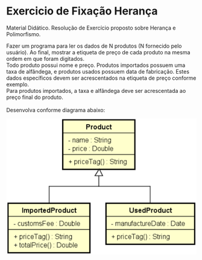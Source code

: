 # Exercicio de Fixação Herança
Material Didático. Resolução de Exercício proposto sobre Herança e Polimorfismo.

Fazer um programa para ler os dados de N produtos (N fornecido pelo usuário). Ao final, mostrar a etiqueta de preço de cada produto na mesma ordem em que foram digitados. <br>
Todo produto possui nome e preço. Produtos importados possuem uma taxa de alfândega, e produtos usados possuem data de fabricação. Estes dados específicos devem ser acrescentados na etiqueta de preço conforme exemplo. <br>
Para produtos importados, a taxa e alfândega deve ser acrescentada ao preço final do produto.
<br> <br>
Desenvolva conforme diagrama abaixo:

<img src="classDiagram.PNG">
